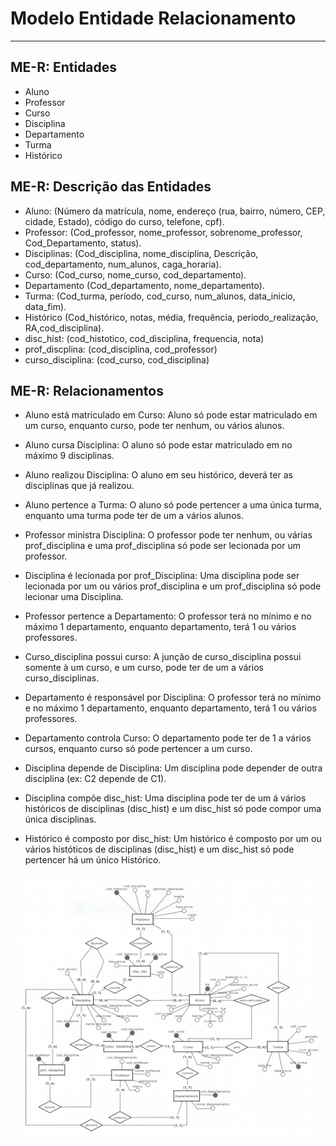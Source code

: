 # Modelo Entidade Relacionamento
---
## ME-R: Entidades
- Aluno
- Professor
- Curso
- Disciplina
- Departamento
- Turma
- Histórico

## ME-R: Descrição das Entidades
- Aluno:
    (Número da matrícula, nome, endereço (rua, bairro, número, CEP, cidade, Estado), código do curso, telefone, cpf).
- Professor:
    (Cod_professor, nome_professor, sobrenome_professor, Cod_Departamento, status).
- Disciplinas:
    (Cod_disciplina, nome_disciplina, Descrição, cod_departamento, num_alunos, caga_horaria).
- Curso:
    (Cod_curso, nome_curso, cod_departamento).
- Departamento
    (Cod_departamento, nome_departamento).
- Turma:
    (Cod_turma, período, cod_curso, num_alunos, data_inicio, data_fim).
- Histórico
    (Cod_histórico, notas, média, frequência, periodo_realização, RA,cod_disciplina).
- disc_hist:
    (cod_histotico, cod_disciplina, frequencia, nota)
- prof_discplina:
    (cod_disciplina, cod_professor)
- curso_disciplina:
    (cod_curso, cod_disciplina)

## ME-R: Relacionamentos
- Aluno está matriculado em Curso: Aluno só pode estar matriculado em um curso, enquanto curso, pode ter nenhum, ou vários alunos.

- Aluno cursa Disciplina: O aluno só pode estar matriculado em no máximo 9 disciplinas.

- Aluno realizou Disciplina: O aluno em seu histórico, deverá ter as disciplinas que já realizou.

- Aluno pertence a Turma: O aluno só pode pertencer a uma única turma, enquanto uma turma pode ter de um a vários alunos.

- Professor ministra Disciplina: O professor pode ter nenhum, ou várias prof_disciplina e uma prof_disciplina só pode ser lecionada por um professor.

- Disciplina é lecionada por prof_Disciplina: Uma disciplina pode ser lecionada por um ou vários prof_disciplina e um prof_disciplina só pode lecionar uma Disciplina.

- Professor pertence a Departamento: O professor terá no mínimo e no máximo 1 departamento, enquanto departamento, terá 1 ou vários professores.

- Curso_disciplina possui curso: A junção de curso_disciplina possui somente à um curso, e um curso, pode ter de um a vários curso_disciplinas.

- Departamento é responsável por Disciplina:  O professor terá no mínimo e no máximo 1 departamento, enquanto departamento, terá 1 ou vários professores.

- Departamento controla Curso: O departamento pode ter de 1 a vários cursos, enquanto curso só pode pertencer a um curso.

- Disciplina depende de Disciplina: Um disciplina pode depender de outra disciplina (ex: C2 depende de C1).

- Disciplina compõe disc_hist: Uma disciplina pode ter de um á vários históricos de disciplinas (disc_hist) e um disc_hist só pode compor uma única disciplinas.

- Histórico é composto por disc_hist: Um histórico é composto por um ou vários históticos de disciplinas (disc_hist) e um disc_hist só pode pertencer há um único Histórico.

![Imagem do ME-R](../assets/ME-R.png)

